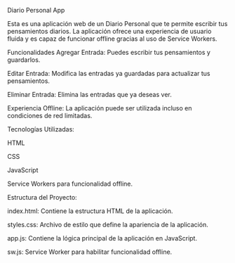 Diario Personal App

Esta es una aplicación web de un Diario Personal que te permite escribir tus pensamientos diarios. 
La aplicación ofrece una experiencia de usuario fluida y es capaz de funcionar offline gracias al uso de Service Workers.

Funcionalidades
Agregar Entrada: Puedes escribir tus pensamientos y guardarlos.

Editar Entrada: Modifica las entradas ya guardadas para actualizar tus pensamientos.

Eliminar Entrada: Elimina las entradas que ya deseas ver.

Experiencia Offline: La aplicación puede ser utilizada incluso en condiciones de red limitadas.


Tecnologías Utilizadas:

HTML

CSS

JavaScript

Service Workers para funcionalidad offline.

Estructura del Proyecto:

index.html: Contiene la estructura HTML de la aplicación.

styles.css: Archivo de estilo que define la apariencia de la aplicación.

app.js: Contiene la lógica principal de la aplicación en JavaScript.

sw.js: Service Worker para habilitar funcionalidad offline.


